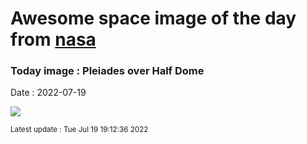 
# Awesome space image of the day from [nasa](https://api.nasa.gov/)

### Today image : Pleiades over Half Dome

Date : 2022-07-19


![](https://apod.nasa.gov/apod/image/2207/HalfPleiades_Venkatraman_960.jpg)

<small>Latest update : Tue Jul 19 19:12:36 2022</small>


